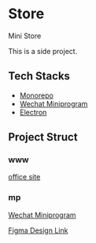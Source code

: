 # Store

Mini Store

This is a side project.

## Tech Stacks

- [Monorepo](https://en.wikipedia.org/wiki/Monorepo)
- [Wechat Miniprogram](https://developers.weixin.qq.com/miniprogram/dev/framework/)
- [Electron](https://github.com/electron/electron)

## Project Struct

### www

[office site](https://store.yuler.me)

### mp

[Wechat Miniprogram](https://developers.weixin.qq.com/miniprogram/dev/framework/)

[Figma Design Link](https://www.figma.com/file/d4hDNZV5GkNjLZdBlNbi2S/WeChat-MiniPorgram)
